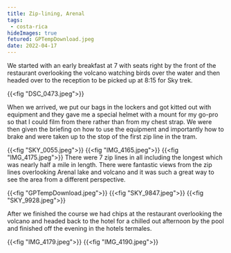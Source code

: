 ```yaml
---
title: Zip-lining, Arenal
tags: 
 - costa-rica
hideImages: true
fetured: GPTempDownload.jpeg
date: 2022-04-17
---
```


We started with an early breakfast at 7 with seats right by the front of the restaurant overlooking the volcano watching birds over the water and then headed over to the reception to be picked up at 8:15 for Sky trek. 

{{<fig "DSC_0473.jpeg">}}

When we arrived, we put our bags in the lockers and got kitted out with equipment and they gave me a special helmet with a mount for my go-pro so that I could film from there rather than from my chest strap. We were then given the briefing on how to use the equipment and importantly how to brake and were taken up to the stop of the first zip line in the tram.

{{<fig "SKY_0055.jpeg">}}
{{<fig "IMG_4165.jpeg">}}
{{<fig "IMG_4175.jpeg">}}
There were 7 zip lines in all including the longest which was nearly half a mile in length. There were fantastic views from the zip lines overlooking Arenal lake and volcano and it was such a great way to see the area from a different perspective. 

{{<fig "GPTempDownload.jpeg">}}
{{<fig "SKY_9847.jpeg">}}
{{<fig "SKY_9928.jpeg">}}

After we finished the course we had chips at the restaurant overlooking the volcano and headed back to the hotel for a chilled out afternoon by the pool and finished off the evening in the hotels termales. 

{{<fig "IMG_4179.jpeg">}}
{{<fig "IMG_4190.jpeg">}}
